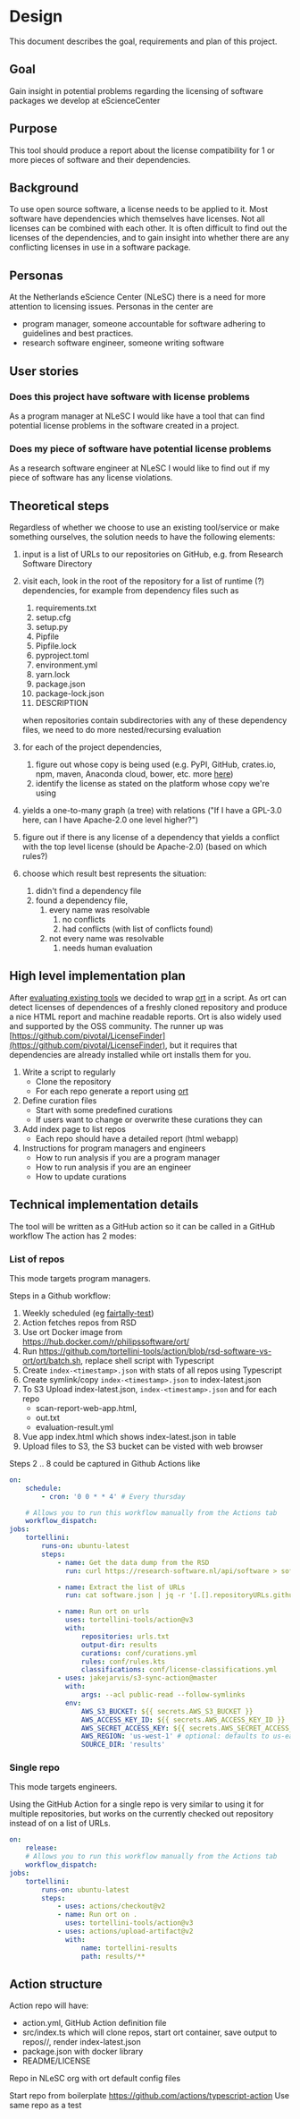 # Design

This document describes the goal, requirements and plan of this project.

## Goal

Gain insight in potential problems regarding the licensing of software packages we develop at eScienceCenter

## Purpose

This tool should produce a report about the license compatibility for 1 or more pieces of software and their dependencies.

## Background

To use open source software, a license needs to be applied to it.
Most software have dependencies which themselves have licenses.
Not all licenses can be combined with each other.
It is often difficult to find out the licenses of the dependencies, and to gain insight into whether there are any conflicting licenses in use in a software package.

## Personas

At the Netherlands eScience Center (NLeSC) there is a need for more attention to licensing issues. Personas in the center are

-   program manager, someone accountable for software adhering to guidelines and best practices.
-   research software engineer, someone writing software

## User stories

### Does this project have software with license problems

As a program manager at NLeSC I would like have a tool that can find potential license problems in the software created in a project.

### Does my piece of software have potential license problems

As a research software engineer at NLeSC I would like to find out if my piece of software has any license violations.

## Theoretical steps

Regardless of whether we choose to use an existing tool/service or make something ourselves, the solution needs to have the following elements:

1. input is a list of URLs to our repositories on GitHub, e.g. from Research Software Directory
1. visit each, look in the root of the repository for a list of runtime (?) dependencies, for example from dependency files such as

    1. requirements.txt
    1. setup.cfg
    1. setup.py
    1. Pipfile
    1. Pipfile.lock
    1. pyproject.toml
    1. environment.yml
    1. yarn.lock
    1. package.json
    1. package-lock.json
    1. DESCRIPTION

    when repositories contain subdirectories with any of these dependency files, we need to do more nested/recursing evaluation

1. for each of the project dependencies,
    1. figure out whose copy is being used (e.g. PyPI, GitHub, crates.io, npm, maven, Anaconda cloud, bower, etc. more [here](https://en.wikipedia.org/wiki/List_of_software_package_management_systems#Application-level_package_managers))
    1. identify the license as stated on the platform whose copy we're using
1. yields a one-to-many graph (a tree) with relations ("If I have a GPL-3.0 here, can I have Apache-2.0 one level higher?")
1. figure out if there is any license of a dependency that yields a conflict with the top level license (should be Apache-2.0) (based on which rules?)
1. choose which result best represents the situation:
    1. didn't find a dependency file
    1. found a dependency file,
        1. every name was resolvable
            1. no conflicts
            1. had conflicts (with list of conflicts found)
        1. not every name was resolvable
            1. needs human evaluation

## High level implementation plan

After [evaluating existing tools](https://github.com/tortellini-tools/action/issues/2) we decided to wrap [ort](https://github.com/oss-review-toolkit/ort) in a script. As ort can detect licenses of dependences of a freshly cloned repository and produce a nice HTML report and machine readable reports. Ort is also widely used and supported by the OSS community. The runner up was [https://github.com/pivotal/LicenseFinder](https://github.com/pivotal/LicenseFinder), but it requires that dependencies are already installed while ort installs them for you.

1. Write a script to regularly
    - Clone the repository
    - For each repo generate a report using [ort](https://github.com/oss-review-toolkit/ort)
2. Define curation files
    - Start with some predefined curations
    - If users want to change or overwrite these curations they can
3. Add index page to list repos
    - Each repo should have a detailed report (html webapp)
4. Instructions for program managers and engineers
    - How to run analysis if you are a program manager
    - How to run analysis if you are an engineer
    - How to update curations

## Technical implementation details

The tool will be written as a GitHub action so it can be called in a GitHub workflow
The action has 2 modes:

### List of repos

This mode targets program managers.

Steps in a Github workflow:

1. Weekly scheduled (eg [fairtally-test](https://github.com/jmaassen/fairtally-test/blob/main/.github/workflows/fairtally.yml))
2. Action fetches repos from RSD
3. Use ort Docker image from https://hub.docker.com/r/philipssoftware/ort/
4. Run https://github.com/tortellini-tools/action/blob/rsd-software-vs-ort/ort/batch.sh, replace shell script with Typescript
5. Create `index-<timestamp>.json` with stats of all repos using Typescript
6. Create symlink/copy `index-<timestamp>.json` to index-latest.json
7. To S3 Upload index-latest.json, `index-<timestamp>.json` and for each repo
    - scan-report-web-app.html,
    - out.txt
    - evaluation-result.yml
8. Vue app index.html which shows index-latest.json in table
9. Upload files to S3, the S3 bucket can be visted with web browser

Steps 2 .. 8 could be captured in Github Actions like

```yaml
on:
    schedule:
        - cron: '0 0 * * 4' # Every thursday

    # Allows you to run this workflow manually from the Actions tab
    workflow_dispatch:
jobs:
    tortellini:
        runs-on: ubuntu-latest
        steps:
            - name: Get the data dump from the RSD
              run: curl https://research-software.nl/api/software > software.json

            - name: Extract the list of URLs
              run: cat software.json | jq -r '[.[].repositoryURLs.github] | flatten | .[]' > urls.txt

            - name: Run ort on urls
              uses: tortellini-tools/action@v3
              with:
                  repositories: urls.txt
                  output-dir: results
                  curations: conf/curations.yml
                  rules: conf/rules.kts
                  classifications: conf/license-classifications.yml
            - uses: jakejarvis/s3-sync-action@master
              with:
                  args: --acl public-read --follow-symlinks
              env:
                  AWS_S3_BUCKET: ${{ secrets.AWS_S3_BUCKET }}
                  AWS_ACCESS_KEY_ID: ${{ secrets.AWS_ACCESS_KEY_ID }}
                  AWS_SECRET_ACCESS_KEY: ${{ secrets.AWS_SECRET_ACCESS_KEY }}
                  AWS_REGION: 'us-west-1' # optional: defaults to us-east-1
                  SOURCE_DIR: 'results'
```

### Single repo

This mode targets engineers.

Using the GitHub Action for a single repo is very similar to using it for multiple repositories, but works on the currently checked out repository instead of on a list of URLs.

```yaml
on:
    release:
    # Allows you to run this workflow manually from the Actions tab
    workflow_dispatch:
jobs:
    tortellini:
        runs-on: ubuntu-latest
        steps:
            - uses: actions/checkout@v2
            - name: Run ort on .
              uses: tortellini-tools/action@v3
            - uses: actions/upload-artifact@v2
              with:
                  name: tortellini-results
                  path: results/**
```

## Action structure

Action repo will have:

-   action.yml, GitHub Action definition file
-   src/index.ts which will clone repos, start ort container, save output to repos/<OWNER>/<REPO>, render index-latest.json
-   package.json with docker library
-   README/LICENSE

Repo in NLeSC org with ort default config files

Start repo from boilerplate <https://github.com/actions/typescript-action>
Use same repo as a test

